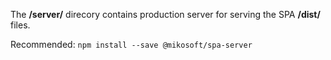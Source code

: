 The **/server/** direcory contains production server for serving the SPA **/dist/** files.

Recommended:
```npm install --save @mikosoft/spa-server```
